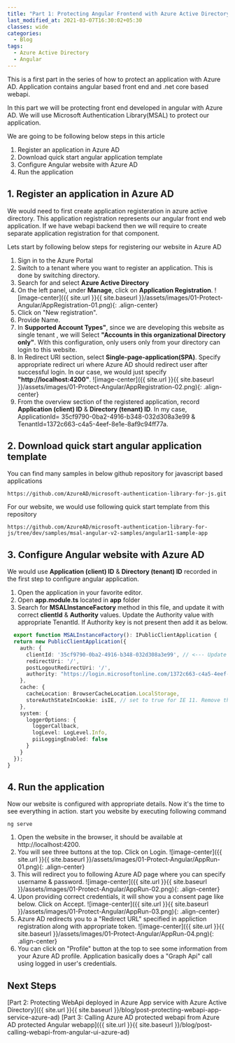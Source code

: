 ```yaml
---
title: "Part 1: Protecting Angular Frontend with Azure Active Directory"
last_modified_at: 2021-03-07T16:30:02+05:30
classes: wide
categories:
  - Blog
tags:
  - Azure Active Directory
  - Angular
---
```


This is a first part in the series of how to protect an application with Azure AD. Application contains angular based front end and .net core based webapi. 

In this part we will be protecting front end developed in angular with Azure AD. We will use Microsoft Authentication Library(MSAL) to protect our application.

We are going to be following below steps in this article

1. Register an application in Azure AD
2. Download quick start angular application template
3. Configure Angular website with Azure AD
4. Run the application

## 1. Register an application in Azure AD

We would need to first create application registeration in azure active directory. This application registration represents our angular front end web application. If we have webapi backend then we will require to create separate application registration for that component. 

Lets start by following below steps for registering our website in Azure AD

1. Sign in to the Azure Portal
2. Switch to a tenant where you want to register an application. This is done by switching directory.
3. Search for and select **Azure Active Directory**
4. On the left panel, under **Manage**, click on **Application Registration**.
![image-center]({{ site.url }}{{ site.baseurl }}/assets/images/01-Protect-Angular/AppRegistration-01.png){: .align-center}
5. Click on "New registration".
5. Provide Name. 
6. In **Supported Account Types"**, since we are developing this website as single tenant , we will Select **"Accounts in this organizational Directory only"**. With this configuration, only users only from your directory can login to this website. 
7. In Redirect URI section, select **Single-page-application(SPA)**. Specify appropriate redirect uri where Azure AD should redirect user after successful login. In our case, we would just specify **"http://localhost:4200"**.
![image-center]({{ site.url }}{{ site.baseurl }}/assets/images/01-Protect-Angular/AppRegistration-02.png){: .align-center}
8. From the overview section of the registered application, record **Application (client) ID** & **Directory (tenant) ID**. In my case, ApplicationId= 35cf9790-0ba2-4916-b348-032d308a3e99 & TenantId=1372c663-c4a5-4eef-8e1e-8af9c94ff77a.

## 2. Download quick start angular application template

You can find many samples in below github repository for javascript based applications

```
https://github.com/AzureAD/microsoft-authentication-library-for-js.git 
```

For our website, we would use following quick start template from this repository

```
https://github.com/AzureAD/microsoft-authentication-library-for-js/tree/dev/samples/msal-angular-v2-samples/angular11-sample-app
```

## 3. Configure Angular website with Azure AD

We would use **Application (client) ID** & **Directory (tenant) ID** recorded in the first step to configure angular application.

1. Open the application in your favorite editor. 
2. Open **app.module.ts** located in **app** folder
3. Search for **MSALInstanceFactory** method in this file, and update it with correct **clientId** & **Authority** values. Update the Authority value with appropriate TenantId. If Authority key is not present then add it as below.


```typescript
  export function MSALInstanceFactory(): IPublicClientApplication {
  return new PublicClientApplication({
    auth: {
      clientId: '35cf9790-0ba2-4916-b348-032d308a3e99', // <--- Update ClientId here
      redirectUri: '/',
      postLogoutRedirectUri: '/',
      authority: "https://login.microsoftonline.com/1372c663-c4a5-4eef-8e1e-8af9c94ff77a" // <-- Update TenantId here
    },
    cache: {
      cacheLocation: BrowserCacheLocation.LocalStorage,
      storeAuthStateInCookie: isIE, // set to true for IE 11. Remove this line to use Angular Universal
    },
    system: {
      loggerOptions: {
        loggerCallback,
        logLevel: LogLevel.Info,
        piiLoggingEnabled: false
      }
    }
  });
}
```

## 4. Run the application

Now our website is configured with appropriate details. Now it's the time to see everything in action. start you website by executing following command

```
ng serve
```

1. Open the website in the browser, it should be available at http://localhost:4200. 
2. You will see three buttons at the top. Click on Login. 
![image-center]({{ site.url }}{{ site.baseurl }}/assets/images/01-Protect-Angular/AppRun-01.png){: .align-center}
3. This will redirect you to following Azure AD page where you can specify username & password. 
![image-center]({{ site.url }}{{ site.baseurl }}/assets/images/01-Protect-Angular/AppRun-02.png){: .align-center}
4. Upon providing correct credentials, it will show you a consent page like below. Click on Accept.
![image-center]({{ site.url }}{{ site.baseurl }}/assets/images/01-Protect-Angular/AppRun-03.png){: .align-center}
5. Azure AD redirects you to a "Redirect URL" specified in appliction registration along with appropriate token. 
![image-center]({{ site.url }}{{ site.baseurl }}/assets/images/01-Protect-Angular/AppRun-04.png){: .align-center}
5. You can click on "Profile" button at the top to see some information from your Azure AD profile. Application basically does a "Graph Api" call using logged in user's credentials.


## Next Steps

[Part 2: Protecting WebApi deployed in Azure App service with Azure Active Directory]({{ site.url }}{{ site.baseurl }}/blog/post-protecting-webapi-app-service-azure-ad)
[Part 3: Calling Azure AD protected webapi from Azure AD protected Angular webapp]({{ site.url }}{{ site.baseurl }}/blog/post-calling-webapi-from-angular-ui-azure-ad)